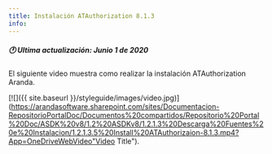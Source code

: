 ```yaml
---
title: Instalación ATAuthorization 8.1.3
info:
---
```


##### 🕐 Ultima actualización: Junio 1 de 2020


El siguiente video muestra como realizar la instalación ATAuthorization Aranda.


[![]({{ site.baseurl }}/styleguide/images/video.jpg)](https://arandasoftware.sharepoint.com/sites/Documentacion-RepositorioPortalDoc/Documentos%20compartidos/Repositorio%20Portal%20Doc/ASDK%20v8/1.2%20ASDKv8/1.2.1.3%20Descarga%20Fuentes%20e%20Instalacion/1.2.1.3.5%20Install%20ATAuthorizaion-8.1.3.mp4?App=OneDriveWebVideo"Video Title").
